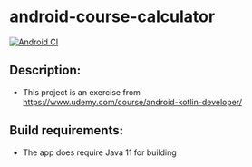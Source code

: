 # android-course-calculator

[![Android CI](https://github.com/iiddd/android-course-calculator/actions/workflows/android.yml/badge.svg)](https://github.com/iiddd/android-course-calculator/actions/workflows/android.yml)

## Description:
- This project is an exercise from https://www.udemy.com/course/android-kotlin-developer/

## Build requirements:
- The app does require Java 11 for building

